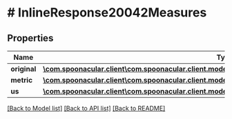 # # InlineResponse20042Measures

## Properties

Name | Type | Description | Notes
------------ | ------------- | ------------- | -------------
**original** | [**\com.spoonacular.client\com.spoonacular.client.model\RecipesParseIngredientsNutritionWeightPerServing**](RecipesParseIngredientsNutritionWeightPerServing.md) |  | 
**metric** | [**\com.spoonacular.client\com.spoonacular.client.model\RecipesParseIngredientsNutritionWeightPerServing**](RecipesParseIngredientsNutritionWeightPerServing.md) |  | 
**us** | [**\com.spoonacular.client\com.spoonacular.client.model\RecipesParseIngredientsNutritionWeightPerServing**](RecipesParseIngredientsNutritionWeightPerServing.md) |  | 

[[Back to Model list]](../../README.md#documentation-for-models) [[Back to API list]](../../README.md#documentation-for-api-endpoints) [[Back to README]](../../README.md)


